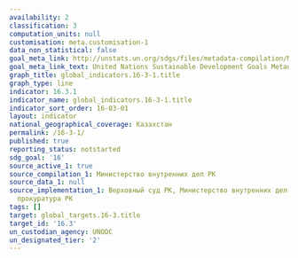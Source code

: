 ```yaml
---
availability: 2
classification: 3
computation_units: null
customisation: meta.customisation-1
data_non_statistical: false
goal_meta_link: http://unstats.un.org/sdgs/files/metadata-compilation/Metadata-Goal-16.pdf
goal_meta_link_text: United Nations Sustainable Development Goals Metadata (pdf 1361kB)
graph_title: global_indicators.16-3-1.title
graph_type: line
indicator: 16.3.1
indicator_name: global_indicators.16-3-1.title
indicator_sort_order: 16-03-01
layout: indicator
national_geographical_coverage: Казахстан
permalink: /16-3-1/
published: true
reporting_status: notstarted
sdg_goal: '16'
source_active_1: true
source_compilation_1: Министерство внутренних дел РК
source_data_1: null
source_implementation_1: Верховный суд РК, Министерство внутренних дел РК, Генеральная
  прокуратура РК
tags: []
target: global_targets.16-3.title
target_id: '16.3'
un_custodian_agency: UNODC
un_designated_tier: '2'
---
```

